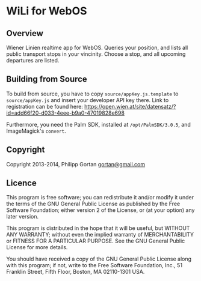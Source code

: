 WiLi for WebOS
==============

Overview
--------

Wiener Linien realtime app for WebOS. Queries your position, and lists
all public transport stops in your vincinity. Choose a stop, and all
upcoming departures are listed.


Building from Source
--------------------

To build from source, you have to copy `source/appKey.js.template`
to `source/appKey.js` and insert your developer API key there. Link to
registration can be found here:
https://open.wien.at/site/datensatz/?id=add66f20-d033-4eee-b9a0-47019828e698

Furthermore, you need the Palm SDK, installed at `/opt/PalmSDK/3.0.5`,
and ImageMagick's `convert`.


Copyright
---------

Copyright 2013-2014, Philipp Gortan <gortan@gmail.com>

Licence
-------

This program is free software; you can redistribute it and/or modify
it under the terms of the GNU General Public License as published by
the Free Software Foundation; either version 2 of the License, or (at
your option) any later version.

This program is distributed in the hope that it will be useful, but
WITHOUT ANY WARRANTY; without even the implied warranty of
MERCHANTABILITY or FITNESS FOR A PARTICULAR PURPOSE.  See the GNU
General Public License for more details.

You should have received a copy of the GNU General Public License
along with this program; if not, write to the Free Software
Foundation, Inc., 51 Franklin Street, Fifth Floor, Boston, MA
02110-1301 USA.
